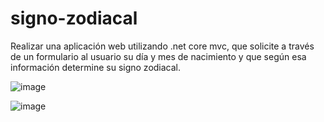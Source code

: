 # signo-zodiacal
Realizar una aplicación web utilizando .net core mvc, que solicite a través de un formulario al usuario su día y mes de nacimiento y que según esa información determine su signo zodiacal. 

![image](https://user-images.githubusercontent.com/36041729/190879810-0840c91d-716d-45b5-8556-402d018642a6.png)

![image](https://user-images.githubusercontent.com/36041729/190879815-0f1208d0-301c-4759-b165-e6bc1441b043.png)


